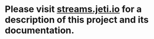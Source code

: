# Please visit [streams.jeti.io](http://streams.jeti.io/) for a description of this project and its documentation.

